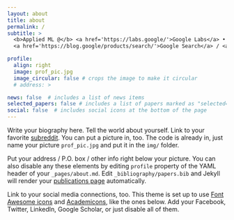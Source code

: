 ```yaml
---
layout: about
title: about
permalink: /
subtitle: > 
  <b>Applied ML @</b> <a href='https://labs.google/'>Google Labs</a> • <b>Previously:</b> 
  <a href='https://blog.google/products/search/'>Google Search</a> / <a href='https://about.fb.com/news/2022/07/home-and-feeds-on-facebook/'>Facebook Feed</a>

profile:
  align: right
  image: prof_pic.jpg
  image_circular: false # crops the image to make it circular
  # address: >

news: false  # includes a list of news items
selected_papers: false # includes a list of papers marked as "selected={true}"
social: false  # includes social icons at the bottom of the page
---
```


Write your biography here. Tell the world about yourself. Link to your favorite [subreddit](http://reddit.com). You can put a picture in, too. The code is already in, just name your picture `prof_pic.jpg` and put it in the `img/` folder.

Put your address / P.O. box / other info right below your picture. You can also disable any these elements by editing `profile` property of the YAML header of your `_pages/about.md`. Edit `_bibliography/papers.bib` and Jekyll will render your [publications page](/al-folio/publications/) automatically.

Link to your social media connections, too. This theme is set up to use [Font Awesome icons](http://fortawesome.github.io/Font-Awesome/) and [Academicons](https://jpswalsh.github.io/academicons/), like the ones below. Add your Facebook, Twitter, LinkedIn, Google Scholar, or just disable all of them.
